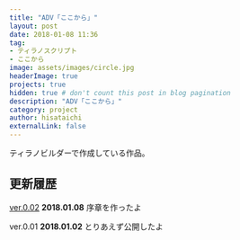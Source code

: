 ```yaml
---
title: "ADV「ここから」"
layout: post
date: 2018-01-08 11:36
tag:
- ティラノスクリプト
- ここから
image: assets/images/circle.jpg
headerImage: true
projects: true
hidden: true # don't count this post in blog pagination
description: "ADV「ここから」"
category: project
author: hisataichi
externalLink: false
---
```


ティラノビルダーで作成している作品。

<div class="breaker"></div>

## 更新履歴

[ver.0.02][1] **2018.01.08** 序章を作ったよ

ver.0.01 **2018.01.02** とりあえず公開したよ

[1]:	https://dbf4ft8j8n8kk.cloudfront.net.
